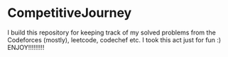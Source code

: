 # CompetitiveJourney
I build this repository for keeping track of my solved problems from the Codeforces (mostly), leetcode, codechef etc. I took this act just for fun :)
ENJOY!!!!!!!!!
